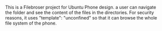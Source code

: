 This is a Filebroser project for Ubuntu Phone design. a user can navigate the folder and see the content of the files in the directories. For security reasons, it uses "template": "unconfined" so that it can browse the whole file system of the phone.
